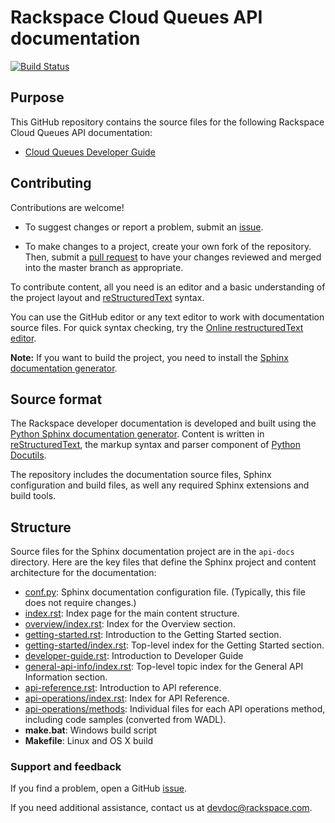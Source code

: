 # Rackspace Cloud Queues API documentation

[![Build Status](https://travis-ci.org/rackerlabs/docs-cloud-queues.svg?branch=master)](https://travis-ci.org/rackerlabs/docs-cloud-queues)


## Purpose

This GitHub repository contains the source files for the following Rackspace Cloud Queues API documentation:

* [Cloud Queues Developer Guide](https://developer.rackspace.com/docs/cloud-queues/v1/developer-guide/)

## Contributing

Contributions are welcome! 

* To suggest changes or report a problem, submit an [issue](https://github.com/rackerlabs/docs-cloud-queues/issues). 

* To make changes to a project, create your own fork of the repository. Then, submit a [pull 
request](https://github.com/rackerlabs/docs-cloud-queues/compare?expand=1) to have your changes reviewed 
and merged into the master branch as appropriate.

To contribute content, all you need is an editor and a 
basic understanding of the project layout and [reStructuredText](http://sphinx-doc.org/rest.html) syntax.

You can use the GitHub editor or any text editor to work with documentation source files. For quick syntax checking, try the 
[Online restructuredText editor](http://rst.ninjs.org/). 

**Note:** If you want to build the project, you need to install the [Sphinx documentation generator](http://www.sphinx-doc.org/en/stable/install.html). 

## Source format

The Rackspace developer documentation is developed and built using the [Python Sphinx documentation generator](http://sphinx-doc.org/). Content is 
written in [reStructuredText](http://sphinx-doc.org/rest.html), the markup syntax and parser component of 
[Python Docutils](http://docutils.sourceforge.net/index.html).

The repository includes the documentation source files, 
Sphinx configuration and build files, as well any required Sphinx 
extensions and build tools. 

## Structure

Source files for the Sphinx documentation project are in the ``api-docs`` directory. Here are the key files that define 
the Sphinx project and content architecture for the documentation: 

* [conf.py](https://github.com/rackerlabs/docs-cloud-queues/blob/master/api-docs/conf.py): Sphinx documentation configuration file. (Typically, this file does not require changes.)
* [index.rst](https://github.com/rackerlabs/docs-cloud-queues/blob/master/api-docs/index.rst): Index page for the main content structure.
* [overview/index.rst](https://github.com/rackerlabs/docs-cloud-queues/blob/master/api-docs/overview/index.rst): Index for the Overview section.
* [getting-started.rst](https://github.com/rackerlabs/docs-cloud-queues/blob/master/api-docs/getting-started.rst): Introduction to the Getting Started section. 
* [getting-started/index.rst](https://github.com/rackerlabs/docs-cloud-queues/blob/master/api-docs/getting-started/index.rst): Top-level index for the Getting Started section.
* [developer-guide.rst](https://github.com/rackerlabs/docs-cloud-queues/blob/master/api-docs/developer-guide.rst): Introduction to Developer Guide
* [general-api-info/index.rst](https://github.com/rackerlabs/docs-cloud-queues/blob/master/api-docs/general-api-info/index.rst): Top-level topic index for the General API Information section.
* [api-reference.rst](https://github.com/rackerlabs/docs-cloud-identity/blob/master/api-docs/api-reference.rst): Introduction to API reference.
* [api-operations/index.rst](https://github.com/rackerlabs/docs-cloud-queues/blob/master/api-docs/api-operations/index.rst): Index for API Reference.
* [api-operations/methods](https://github.com/rackerlabs/docs-cloud-queues/tree/master/api-docs/api-operations/methods): 
Individual files for each API operations method, including code samples (converted from WADL).
* **make.bat**: Windows build script
* **Makefile**: Linux and OS X build

### Support and feedback

If you find a problem, open a GitHub [issue](https://github.com/rackerlabs/docs-cloud-queues/issues).

If you need additional assistance, contact us at [devdoc@rackspace.com](mailto:devdoc@rackspace.com).
